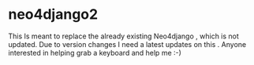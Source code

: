 # neo4django2
This Is meant to replace the already existing Neo4django , which is not updated. Due to version changes I need a latest updates on this . Anyone interested in helping grab a keyboard and help me  :-)
